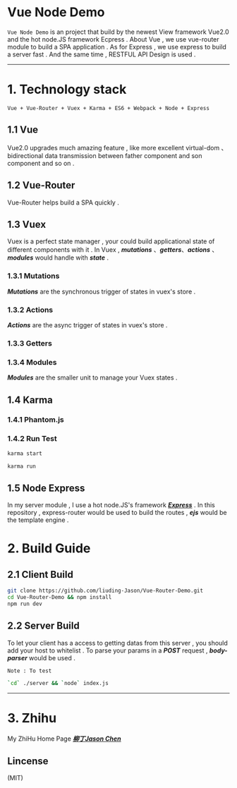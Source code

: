 
# Vue Node Demo
	
`Vue Node Demo` is an project that build by the newest View framework Vue2.0 and the hot node.JS
framework Ecpress . About Vue , we use vue-router module to build a SPA application . As for
Express , we use express to build a server fast . And the same time , RESTFUL API Design is 
used .

***

# 1. Technology stack
	
	Vue + Vue-Router + Vuex + Karma + ES6 + Webpack + Node + Express

## 1.1 Vue 
	
Vue2.0 upgrades much amazing feature , like more excellent virtual-dom 、 bidirectional 
data transmission between father component and son component and so on .  

## 1.2 Vue-Router

Vue-Router helps build a SPA quickly . 

## 1.3  Vuex 

Vuex is a perfect state manager , your could build applicational state of different components
with it . In Vuex , ***mutations*** 、***getters***、***actions*** 、***modules*** would 
handle with ***state*** . 

### 1.3.1  Mutations
***Mutations*** are the synchronous trigger of states in vuex's store . 

### 1.3.2  Actions
***Actions*** are the async trigger of states in vuex's store .

### 1.3.3  Getters

### 1.3.4  Modules
***Modules*** are the smaller unit to manage your Vuex states .


## 1.4  Karma 

### 1.4.1  Phantom.js

### 1.4.2  Run Test

```bash
karma start
```

```bash
karma run
```

## 1.5  Node Express 

In my server module , I use a hot node.JS's framework ***[Express](https://github.com/liuding-Jason/express)*** . In this repository , express-router would be used to build the routes , ***ejs*** would be the template engine . 

# 2. Build Guide

## 2.1  Client Build
```bash
git clone https://github.com/liuding-Jason/Vue-Router-Demo.git
cd Vue-Router-Demo && npm install 
npm run dev
```

## 2.2  Server Build
To let your client has a access to getting datas from this server , you should add your host to whitelist . To parse your params in a ***POST*** request , ***body-parser*** would be used . 

	Note : To test 

```bash
`cd` ./server && `node` index.js
```

***

# 3. Zhihu

My ZhiHu Home Page ***[柳丁Jason Chen](https://www.zhihu.com/people/liu-ding-jasonchen)*** 

## Lincense
(MIT)
